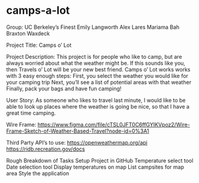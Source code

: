 # camps-a-lot

Group: UC Berkeley’s Finest
Emily Langworth
Alex Lares
Mariama Bah
Braxton Waxdeck

Project Title: Camps o’ Lot

Project Description: This project is for people who like to camp, but are always worried about what the weather might be. If this sounds like you, then Travels o’ Lot will be your new best friend. Camps o’ Lot works works with 3 easy enough steps:
First, you select the weather you would like for your camping trip
Next, you’ll see a list of potential areas with that weather
Finally, pack your bags and have fun camping!


User Story: 
As someone who likes to travel last minute, I would like to be able to look up places where the weather is going be nice, so that I have a great time camping.

Wire Frame:
https://www.figma.com/file/cTSL0JFT0C6ffGYIKVpoz2/Wire-Frame-Sketch-of-Weather-Based-Travel?node-id=0%3A1 

Third Party API’s to use:
https://openweathermap.org/api
https://ridb.recreation.gov/docs 

Rough Breakdown of Tasks
Setup Project in GitHub
Temperature select tool
Date selection tool
Display temperatures on map
List campsites for map area
Style the application
